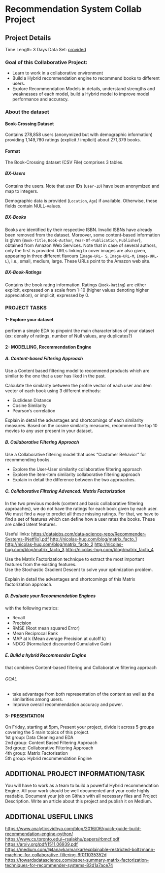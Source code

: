 # Recommendation System Collab Project
## Project Details
Time Length: 3 Days
Data Set: [provided](/data/)

### Goal of this Collaborative Project:
* Learn to work in a collaborative environment
* Build a Hybrid recommendation engine to recommend books to different users.
* Explore Recommendation Models in details, understand strengths and weaknesses of each
model, build a Hybrid model to improve model performance and accuracy.

### About the dataset
#### Book-Crossing Dataset
Contains 278,858 users (anonymized but with demographic information) providing 1,149,780
ratings (explicit / implicit) about 271,379 books.
#### Format
The Book-Crossing dataset (CSV File) comprises 3 tables.
##### BX-Users
Contains the users. Note that user IDs (`User-ID`) have been anonymized and map to integers.  

Demographic data is provided (`Location`, `Age`) if available. Otherwise, these fields contain
NULL-values.
##### BX-Books
Books are identified by their respective ISBN. Invalid ISBNs have already been removed from
the dataset. Moreover, some content-based information is given (`Book-Title`, `Book-Author`,
`Year-Of-Publication`, `Publisher`), obtained from Amazon Web Services.
Note that in case of several authors, only the first is provided.
URLs linking to cover images are also given, appearing in three different flavours (`Image-URL-
S`, `Image-URL-M`, `Image-URL-L`), i.e., small, medium, large. These URLs point to the
Amazon web site.
##### BX-Book-Ratings
Contains the book rating information. Ratings (`Book-Rating`) are either explicit, expressed on a
scale from 1-10 (higher values denoting higher appreciation), or implicit, expressed by 0.

### PROJECT TASKS
#### 1- Explore your dataset
perform a simple EDA to pinpoint the main characteristics of your dataset (ex: density of ratings, number of Null values, any duplicates?)
#### 2- MODELLING, Recommendation Engine
##### A. Content-based Filtering Approach
Use a Content based filtering model to recommend products which are similar to the one that a
user has liked in the past.  

Calculate the similarity between the profile vector of each user and item vector of each book
using 3 different methods:
* Euclidean Distance
* Cosine Similarity
* Pearson’s correlation

Explain in detail the advantages and shortcomings of each similarity measures.
Based on the cosine similarity measures, recommend the top 10 movies to any user present in
your dataset.
##### B. Collaborative Filtering Approach
Use a Collaborative filtering model that uses “Customer Behavior” for recommending books.
* Explore the User-User similarity collaborative filtering approach
* Explore the item-item similarity collaborative filtering approach
* Explain in detail the difference between the two approaches.

##### C. Collaborative Filtering Advanced: Matrix Factorization
In the two previous models (content and basic collaborative filtering approaches), we do not
have the ratings for each book given by each user. We must find a way to predict all these
missing ratings. For that, we have to find a set of features which can define how a user rates the
books. These are called latent features.

Useful links:
https://datajobs.com/data-science-repo/Recommender-Systems-[Netflix].pdf
http://nicolas-hug.com/blog/matrix_facto_1
http://nicolas-hug.com/blog/matrix_facto_2
http://nicolas-hug.com/blog/matrix_facto_3
http://nicolas-hug.com/blog/matrix_facto_4

Use the Matrix Factorization technique to extract the most important features from the existing
features.  
Use the Stochastic Gradient Descent to solve your optimization problem.

Explain in detail the advantages and shortcomings of this Matrix factorization approach.
##### D. Evaluate your Recommendation Engines
with the following metrics:
* Recall
* Precision
* RMSE (Root mean squared Error)
* Mean Reciprocal Rank
* MAP at k (Mean average Precision at cutoff k)
* NDCG (Normalized discounted Cumulative Gain)

##### E. Build a hybrid Recommender Engine
that combines Content-based filtering and Collaborative filtering approach
###### GOAL
* take advantage from both representation of the content as well as the similarities among
users.
* Improve overall recommendation accuracy and power.
#### 3- PRESENTATION
On Friday, starting at 5pm, Present your project, divide it across 5 groups covering the 5 main
topics of this project.  
1st group: Data Cleaning and EDA  
2nd group: Content Based Filtering Approach  
3rd group: Collaborative Filtering Approach  
4th group: Matrix Factorisation  
5th group: Hybrid recommendation Engine  

## ADDITIONAL PROJECT INFORMATION/TASK
You will have to work as a team to build a powerful Hybrid recommendation Engine.
All your work should be well documented and your code highly readable.
Document your job on Github with all necessary files and Project Description.
Write an article about this project and publish it on Medium.

## ADDITIONAL USEFUL LINKS
https://www.analyticsvidhya.com/blog/2016/06/quick-guide-build-recommendation-engine-python/
https://www.cs.toronto.edu/~rsalakhu/papers/rbmcf.pdf
https://arxiv.org/pdf/1511.06939.pdf
https://medium.com/@tanaykarmarkar/explainable-restricted-boltzmann-machine-for-collaborative-filtering-6f011035352d
https://towardsdatascience.com/paper-summary-matrix-factorization-techniques-for-recommender-systems-82d1a7ace74
